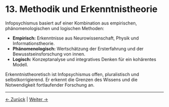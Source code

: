 # 13. Methodik und Erkenntnistheorie

Infopsychismus basiert auf einer Kombination aus empirischen, phänomenologischen und logischen Methoden:

- **Empirisch:** Erkenntnisse aus Neurowissenschaft, Physik und Informationstheorie.
- **Phänomenologisch:** Wertschätzung der Ersterfahrung und der Bewusstseinsforschung von innen.
- **Logisch:** Konzeptanalyse und integratives Denken für ein kohärentes Modell.

Erkenntnistheoretisch ist Infopsychismus offen, pluralistisch und selbstkorrigierend. Er erkennt die Grenzen des Wissens und die Notwendigkeit fortlaufender Forschung an.

---
<div class="navigation-links">
<a href="12_Kritik_und_Gegenargumente.md" class="nav-link prev-link">← Zurück</a> | <a href="14_Vertiefte_ethische_Betrachtungen.md" class="nav-link next-link">Weiter →</a>
</div>
